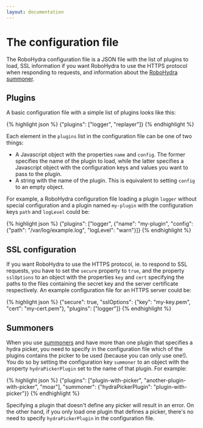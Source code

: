 ```yaml
---
layout: documentation
---
```


The configuration file
======================

The RoboHydra configuration file is a JSON file with the list of
plugins to load, SSL information if you want RoboHydra to use the
HTTPS protocol when responding to requests, and information about the
[RoboHydra summoner](../summoners).

Plugins
-------

A basic configuration file with a simple list of plugins looks like
this:

{% highlight json %}
{"plugins": ["logger", "replayer"]}
{% endhighlight %}

Each element in the `plugins` list in the configuration file can be
one of two things:

* A Javascript object with the properties `name` and `config`. The
former specifies the name of the plugin to load, while the latter
specifies a Javascript object with the configuration keys and values
you want to pass to the plugin.
* A string with the name of the plugin. This is equivalent to setting
`config` to an empty object.

For example, a RoboHydra configuration file loading a plugin `logger`
without special configuration and a plugin named `my-plugin` with the
configuration keys `path` and `logLevel` could be:

{% highlight json %}
{"plugins": ["logger",
             {"name": "my-plugin",
              "config": {"path": "/var/log/example.log",
                         "logLevel": "warn"}]}
{% endhighlight %}

SSL configuration
-----------------

If you want RoboHydra to use the HTTPS protocol, ie. to respond to SSL
requests, you have to set the `secure` property to `true`, and the
property `sslOptions` to an object with the properties `key` and
`cert` specifying the paths to the files containing the secret key and
the server certificate respectively. An example configuration file for
an HTTPS server could be:

{% highlight json %}
{"secure": true,
 "sslOptions": {"key":  "my-key.pem",
                "cert": "my-cert.pem"},
 "plugins": ["logger"]}
{% endhighlight %}


Summoners
---------

When you use [summoners](../summoners) and have more than one plugin
that specifies a hydra picker, you need to specify in the
configuration file which of the plugins contains the picker to be used
(because you can only use one!). You do so by setting the
configuration key `summoner` to an object with the property
`hydraPickerPlugin` set to the name of that plugin. For example:

{% highlight json %}
{"plugins": ["plugin-with-picker", "another-plugin-with-picker", "moar"],
 "summoner": {"hydraPickerPlugin": "plugin-with-picker"}}
{% endhighlight %}

Specifying a plugin that doesn't define any picker will result in an
error. On the other hand, if you only load one plugin that defines a
picker, there's no need to specify `hydraPickerPlugin` in the
configuration file.
